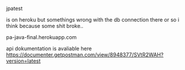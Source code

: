 

jpatest

is on heroku but somethings wrong with the db connection there or so i think because some shit broke..

pa-java-final.herokuapp.com

api dokumentation is avaliable here https://documenter.getpostman.com/view/8948377/SVtR2WAH?version=latest

